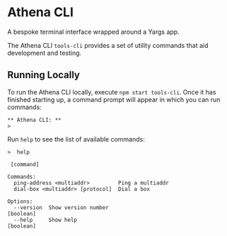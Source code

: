 # Athena CLI

A bespoke terminal interface wrapped around a Yargs app.

The Athena CLI `tools-cli` provides a set of utility commands that aid
development and testing.

## Running Locally

To run the Athena CLI locally, execute `npm start tools-cli`. Once it has
finished starting up, a command prompt will appear in which you can run
commands:

```
** Athena CLI: **
>
```

Run `help` to see the list of available commands:

```
>  help

 [command]

Commands:
  ping-address <multiaddr>         Ping a multiaddr
  dial-box <multiaddr> [protocol]  Dial a box

Options:
  --version  Show version number                                       [boolean]
  --help     Show help                                                 [boolean]
```

